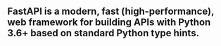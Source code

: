 ## FastAPI is a modern, fast (high-performance), web framework for building APIs with Python 3.6+ based on standard Python type hints.

